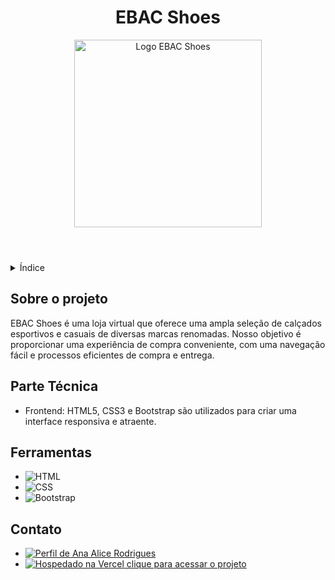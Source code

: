<!DOCTYPE html>
<html lang="pt-br">
<head>
    <meta charset="UTF-8">
    <meta name="viewport" content="width=device-width, initial-scale=1.0">
    <meta name="description" content="README do projeto EBAC Shoes">
    <meta name="author" content="Ana Alice Rodrigues">
   
</head>
<body>

<header>
    <h1>EBAC Shoes</h1>
    <img src="https://ebac-shoes-murex.vercel.app/img/loja.jpg" alt="Logo EBAC Shoes" width="300" height="auto">
</header>

<details>
    <summary>Índice</summary>
    <ol>
        <li><a href="#sobre-o-projeto">Sobre o projeto</a></li>
        <li><a href="#parte-tecnica">Parte Técnica</a></li>
        <li><a href="#ferramentas">Ferramentas</a></li>
        <li><a href="#contato">Contato</a></li>
    </ol>
</details>

<section id="sobre-o-projeto">
    <h2>Sobre o projeto</h2>
    <p>EBAC Shoes é uma loja virtual que oferece uma ampla seleção de calçados esportivos e casuais de diversas marcas renomadas. Nosso objetivo é proporcionar uma experiência de compra conveniente, com uma navegação fácil e processos eficientes de compra e entrega.</p>
</section>

<section id="parte-tecnica">
    <h2>Parte Técnica</h2>
    <ul>
        <li>Frontend: HTML5, CSS3 e Bootstrap são utilizados para criar uma interface responsiva e atraente. </li>
    </ul>
</section>

<section id="ferramentas">
    <h2>Ferramentas</h2>
    <ul>
        <li><img src="https://img.shields.io/badge/HTML-239120?style=for-the-badge&logo=html5&logoColor=white" alt="HTML"></li>
        <li><img src="https://img.shields.io/badge/CSS3-1572B6?style=for-the-badge&logo=css3&logoColor=white" alt="CSS"></li>
        <li><img src="https://img.shields.io/badge/Bootstrap-563D7C?style=for-the-badge&logo=bootstrap&logoColor=white" alt="Bootstrap"></li>
     </ul>
</section>

<section id="contato">
    <h2>Contato</h2>
    <ul>
         <li><a href="https://linktr.ee/anaeanali5" target="_blank"><img src="https://img.shields.io/badge/Ana_Alice_Rodrigues-blue?style=for-the-badge" alt="Perfil de             Ana Alice Rodrigues"></a></li>
         <li><a href="https://ebac-shoes-murex.vercel.app/" target="_blank"><img src="https://img.shields.io/badge/Vercel-000000?style=for-the-badge&logo=vercel&logoColor=white" alt="Hospedado na Vercel"> clique para acessar o projeto</a></li>
    </ul>
</section>

</body>
</html>
